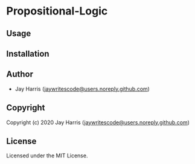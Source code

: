 # Propositional-Logic

## Usage

## Installation

## Author

* Jay Harris (jaywritescode@users.noreply.github.com)

## Copyright

Copyright (c) 2020 Jay Harris (jaywritescode@users.noreply.github.com)

## License

Licensed under the MIT License.
